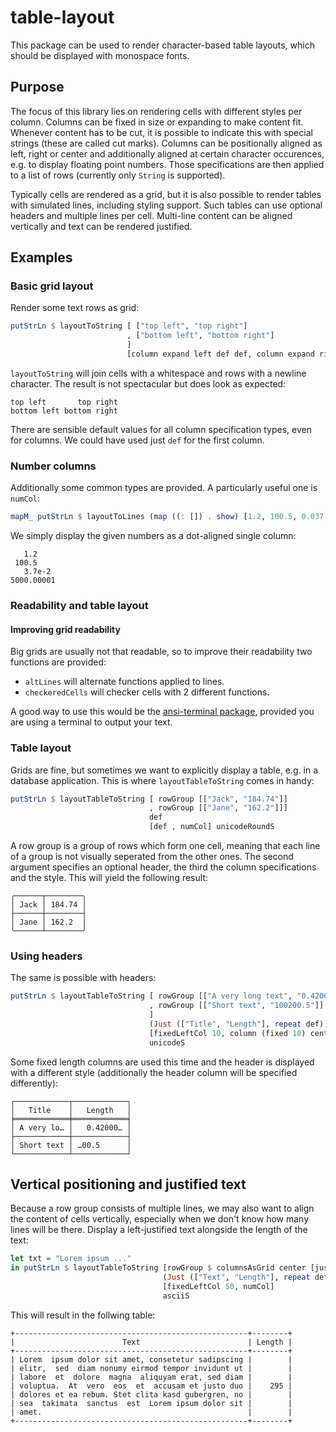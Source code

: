 # table-layout

This package can be used to render character-based table layouts, which should be displayed with monospace fonts.

## Purpose

The focus of this library lies on rendering cells with different styles per column. Columns can be fixed in size or expanding to make content fit. Whenever content has to be cut, it is possible to indicate this with special strings (these are called cut marks). Columns can be positionally aligned as left, right or center and additionally aligned at certain character occurences, e.g. to display floating point numbers. Those specifications are then applied to a list of rows (currently only `String` is supported).

Typically cells are rendered as a grid, but it is also possible to render tables with simulated lines, including styling support. Such tables can use optional headers and multiple lines per cell. Multi-line content can be aligned vertically and text can be rendered justified.

## Examples

### Basic grid layout

Render some text rows as grid:
``` hs
putStrLn $ layoutToString [ ["top left", "top right"]
                          , ["bottom left", "bottom right"]
                          ]
                          [column expand left def def, column expand right def def]
```
`layoutToString` will join cells with a whitespace and rows with a newline character. The result is not spectacular but does look as expected:
```
top left       top right
bottom left bottom right
```
There are sensible default values for all column specification types, even for columns. We could have used just `def` for the first column.

### Number columns

Additionally some common types are provided. A particularly useful one is `numCol`:
``` hs
mapM_ putStrLn $ layoutToLines (map ((: []) . show) [1.2, 100.5, 0.037, 5000.00001]) [numCol]
```
We simply display the given numbers as a dot-aligned single column:
```
   1.2    
 100.5    
   3.7e-2 
5000.00001
```

### Readability and table layout

#### Improving grid readability

Big grids are usually not that readable, so to improve their readability two functions are provided:

- `altLines` will alternate functions applied to lines.
- `checkeredCells` will checker cells with 2 different functions.

A good way to use this would be the [ansi-terminal package][], provided you are using a terminal to output your text.

### Table layout

Grids are fine, but sometimes we want to explicitly display a table, e.g. in a database application. This is where ```layoutTableToString``` comes in handy:

``` hs
putStrLn $ layoutTableToString [ rowGroup [["Jack", "184.74"]]
                               , rowGroup [["Jane", "162.2"]]]
                               def
                               [def , numCol] unicodeRoundS
```
A row group is a group of rows which form one cell, meaning that each line of a group is not visually seperated from the other ones. The second argument specifies an optional header, the third the column specifications and the style. This will yield the following result:

```
╭──────┬────────╮
│ Jack │ 184.74 │
├──────┼────────┤
│ Jane │ 162.2  │
╰──────┴────────╯
```

### Using headers

The same is possible with headers:

``` hs
putStrLn $ layoutTableToString [ rowGroup [["A very long text", "0.42000000"]]
                               , rowGroup [["Short text", "100200.5"]]
                               ]
                               (Just (["Title", "Length"], repeat def))
                               [fixedLeftCol 10, column (fixed 10) center dotAlign def]
                               unicodeS
```
Some fixed length columns are used this time and the header is displayed with a different style (additionally the header column will be specified differently):
```
┌────────────┬────────────┐
│   Title    │   Length   │
╞════════════╪════════════╡
│ A very lo… │   0.42000… │
├────────────┼────────────┤
│ Short text │ …00.5      │
└────────────┴────────────┘
```
## Vertical positioning and justified text
Because a row group consists of multiple lines, we may also want to align the content of cells vertically, especially when we don't know how many lines will be there. Display a left-justified text alongside the length of the text:
``` hs
let txt = "Lorem ipsum ..." 
in putStrLn $ layoutTableToString [rowGroup $ columnsAsGrid center [justifyText 50 txt, [show $ length txt]]]
                                  (Just (["Text", "Length"], repeat def))
                                  [fixedLeftCol 50, numCol]
                                  asciiS
```
This will result in the follwing table:
```
+----------------------------------------------------+--------+
|                        Text                        | Length |
+----------------------------------------------------+--------+
| Lorem  ipsum dolor sit amet, consetetur sadipscing |        |
| elitr,  sed  diam nonumy eirmod tempor invidunt ut |        |
| labore  et  dolore  magna  aliquyam erat, sed diam |        |
| voluptua.  At  vero  eos  et  accusam et justo duo |    295 |
| dolores et ea rebum. Stet clita kasd gubergren, no |        |
| sea  takimata  sanctus  est  Lorem ipsum dolor sit |        |
| amet.                                              |        |
+----------------------------------------------------+--------+
```

[ansi-terminal package]: http://hackage.haskell.org/package/ansi-terminal
